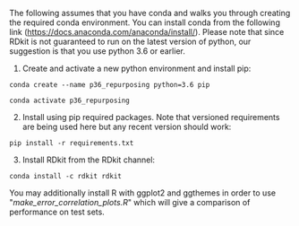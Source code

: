 The following assumes that you have conda and walks you through creating the required conda environment. You can install conda from the following link (https://docs.anaconda.com/anaconda/install/). 
Please note that since RDkit is not guaranteed to run on the latest version of python, our suggestion is that you use python 3.6 or earlier. 

1. Create and activate a new python environment and install pip:
````
conda create --name p36_repurposing python=3.6 pip
````
````
conda activate p36_repurposing
````

2. Install using pip required packages. Note that versioned requirements are being used here but any recent version should work:
````
pip install -r requirements.txt
````
3. Install RDkit from the RDkit channel:
````
conda install -c rdkit rdkit
````

You may additionally install R with ggplot2 and ggthemes in order to use "_make_error_correlation_plots.R_" which will give a comparison of performance on test sets.
